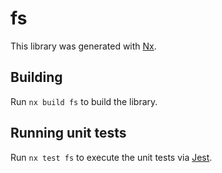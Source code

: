 # fs

This library was generated with [Nx](https://nx.dev).

## Building

Run `nx build fs` to build the library.

## Running unit tests

Run `nx test fs` to execute the unit tests via [Jest](https://jestjs.io).
